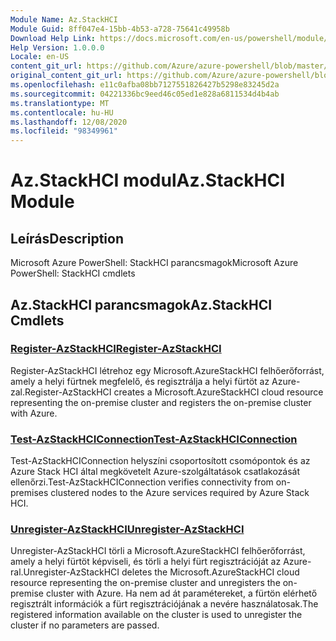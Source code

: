 ```yaml
---
Module Name: Az.StackHCI
Module Guid: 8ff047e4-15bb-4b53-a728-75641c49958b
Download Help Link: https://docs.microsoft.com/en-us/powershell/module/az.StackHCI
Help Version: 1.0.0.0
Locale: en-US
content_git_url: https://github.com/Azure/azure-powershell/blob/master/src/StackHCI/help/Az.StackHCI.md
original_content_git_url: https://github.com/Azure/azure-powershell/blob/master/src/StackHCI/help/Az.StackHCI.md
ms.openlocfilehash: e11c0afba08bb7127551826427b5298e83245d2a
ms.sourcegitcommit: 04221336bc9eed46c05ed1e828a6811534d4b4ab
ms.translationtype: MT
ms.contentlocale: hu-HU
ms.lasthandoff: 12/08/2020
ms.locfileid: "98349961"
---
```

# <span data-ttu-id="86f3a-101">Az.StackHCI modul</span><span class="sxs-lookup"><span data-stu-id="86f3a-101">Az.StackHCI Module</span></span>
## <span data-ttu-id="86f3a-102">Leírás</span><span class="sxs-lookup"><span data-stu-id="86f3a-102">Description</span></span>
<span data-ttu-id="86f3a-103">Microsoft Azure PowerShell: StackHCI parancsmagok</span><span class="sxs-lookup"><span data-stu-id="86f3a-103">Microsoft Azure PowerShell: StackHCI cmdlets</span></span>

## <span data-ttu-id="86f3a-104">Az.StackHCI parancsmagok</span><span class="sxs-lookup"><span data-stu-id="86f3a-104">Az.StackHCI Cmdlets</span></span>
### [<span data-ttu-id="86f3a-105">Register-AzStackHCI</span><span class="sxs-lookup"><span data-stu-id="86f3a-105">Register-AzStackHCI</span></span>](Register-AzStackHCI.md)
<span data-ttu-id="86f3a-106">Register-AzStackHCI létrehoz egy Microsoft.AzureStackHCI felhőerőforrást, amely a helyi fürtnek megfelelő, és regisztrálja a helyi fürtöt az Azure-zal.</span><span class="sxs-lookup"><span data-stu-id="86f3a-106">Register-AzStackHCI creates a Microsoft.AzureStackHCI cloud resource representing the on-premise cluster and registers the on-premise cluster with Azure.</span></span>

### [<span data-ttu-id="86f3a-107">Test-AzStackHCIConnection</span><span class="sxs-lookup"><span data-stu-id="86f3a-107">Test-AzStackHCIConnection</span></span>](Test-AzStackHCIConnection.md)
<span data-ttu-id="86f3a-108">Test-AzStackHCIConnection helyszíni csoportosított csomópontok és az Azure Stack HCI által megkövetelt Azure-szolgáltatások csatlakozását ellenőrzi.</span><span class="sxs-lookup"><span data-stu-id="86f3a-108">Test-AzStackHCIConnection verifies connectivity from on-premises clustered nodes to the Azure services required by Azure Stack HCI.</span></span>

### [<span data-ttu-id="86f3a-109">Unregister-AzStackHCI</span><span class="sxs-lookup"><span data-stu-id="86f3a-109">Unregister-AzStackHCI</span></span>](Unregister-AzStackHCI.md)
<span data-ttu-id="86f3a-110">Unregister-AzStackHCI törli a Microsoft.AzureStackHCI felhőerőforrást, amely a helyi fürtöt képviseli, és törli a helyi fürt regisztrációját az Azure-ral.</span><span class="sxs-lookup"><span data-stu-id="86f3a-110">Unregister-AzStackHCI deletes the Microsoft.AzureStackHCI cloud resource representing the on-premise cluster and unregisters the on-premise cluster with Azure.</span></span>
<span data-ttu-id="86f3a-111">Ha nem ad át paramétereket, a fürtön elérhető regisztrált információk a fürt regisztrációjának a nevére használatosak.</span><span class="sxs-lookup"><span data-stu-id="86f3a-111">The registered information available on the cluster is used to unregister the cluster if no parameters are passed.</span></span>

